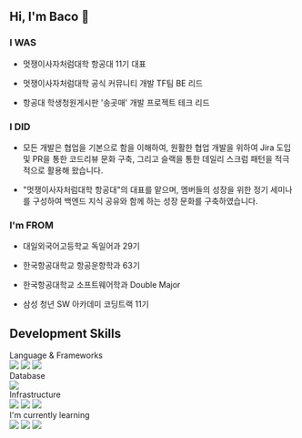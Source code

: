 ## Hi, I'm Baco 🦭

### I WAS
- 멋쟁이사자처럼대학 항공대 11기 대표

- 멋쟁이사자처럼대학 공식 커뮤니티 개발 TF팀 BE 리드

- 항공대 학생청원게시판 '송곳매' 개발 프로젝트 테크 리드

### I DID

- 모든 개발은 협업을 기본으로 함을 이해하여, 원활한 협업 개발을 위하여 Jira 도입 및 PR을 통한 코드리뷰 문화 구축, 그리고 슬랙을 통한 데일리 스크럼 패턴을 적극적으로 활용해 왔습니다.

- "멋쟁이사자처럼대학 항공대"의 대표를 맡으며, 멤버들의 성장을 위한 정기 세미나를 구성하여 백엔드 지식 공유와 함께 하는 성장 문화를 구축하였습니다.

### I'm FROM
- 대일외국어고등학교 독일어과 29기

- 한국항공대학교 항공운항학과 63기

- 한국항공대학교 소프트웨어학과 Double Major

- 삼성 청년 SW 아카데미 코딩트랙 11기

<!--[![](https://banner.codetree.ai/v1/banner/ghkdwp018)](https://www.codetree.ai/profiles/ghkdwp018)-->

<h2>Development Skills</h2>
<dl>
  <dt>Language & Frameworks</dt>
  <img src="https://img.shields.io/badge/java-007396?style=flat&logo=java&logoColor=white"/>
  <img src="https://img.shields.io/badge/Spring Boot-6DB33F?style=flat&logo=Spring Boot&logoColor=white"/>
  <img src="https://img.shields.io/badge/Spring Security-6DB33F?style=flat&logo=Spring Security&logoColor=white"/>
  
  <dt>Database</dt>
  <img src="https://img.shields.io/badge/MySQL-4479A1?style=flat&logo=MySQL&logoColor=white"/>

  <dt>Infrastructure</dt>
  <img src="https://img.shields.io/badge/AWS-232F32?style=flat&logo=Amazon-AWS&logoColor=white"/>
  <img src="https://img.shields.io/badge/Docker-2496ED?style=flat&logo=Docker&logoColor=white"/>
  <img src="https://img.shields.io/badge/NginX-009639?style=flat&logo=NGINX&logoColor=white"/>

  <dt>I'm currently learning</dt>
  <img src="https://img.shields.io/badge/Apache%20Kafka-222222?style=flat&logo=Apache%20Kafka&logoColor=white"/>
  <img src="https://img.shields.io/badge/Redis-DC382D?style=flat&logo=Redis&logoColor=white"/>
  <img src="https://img.shields.io/badge/PostgreSQL-4169E1?style=flat&logo=PostgreSQL&logoColor=white"/>
</dl>



<!--![HwangBaco's github stats](https://github-readme-stats.vercel.app/api?username=HwangBaco&show_icons=true&theme=merko)-->

